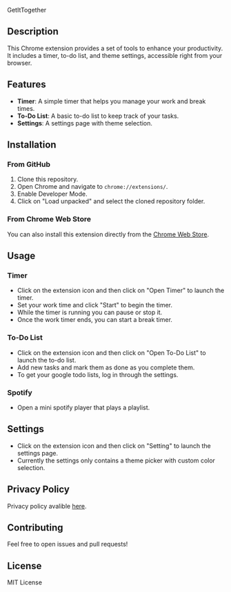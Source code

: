 GetItTogether

## Description

This Chrome extension provides a set of tools to enhance your productivity. It includes a timer, to-do list, and theme settings, accessible right from your browser.

## Features

- **Timer**: A simple timer that helps you manage your work and break times.
- **To-Do List**: A basic to-do list to keep track of your tasks.
- **Settings**: A settings page with theme selection.

## Installation

### From GitHub

1. Clone this repository.
2. Open Chrome and navigate to `chrome://extensions/`.
3. Enable Developer Mode.
4. Click on "Load unpacked" and select the cloned repository folder.

### From Chrome Web Store

You can also install this extension directly from the [Chrome Web Store](https://chromewebstore.google.com/detail/getittogether/ojfhpccogblegeiacmljgecdcmadecgg?hl=en).

## Usage

### Timer

- Click on the extension icon and then click on "Open Timer" to launch the timer.
- Set your work time and click "Start" to begin the timer.
- While the timer is running you can pause or stop it.
- Once the work timer ends, you can start a break timer.

### To-Do List

- Click on the extension icon and then click on "Open To-Do List" to launch the to-do list.
- Add new tasks and mark them as done as you complete them.
- To get your google todo lists, log in through the settings.

### Spotify

- Open a mini spotify player that plays a playlist.

## Settings

- Click on the extension icon and then click on "Setting" to launch the settings page.
- Currently the settings only contains a theme picker with custom color selection.

## Privacy Policy 

Privacy policy avalible [here](https://jeremygavrilov.com/files/GetItTogether-Privacy-Policy.pdf).

## Contributing

Feel free to open issues and pull requests!

## License

MIT License
